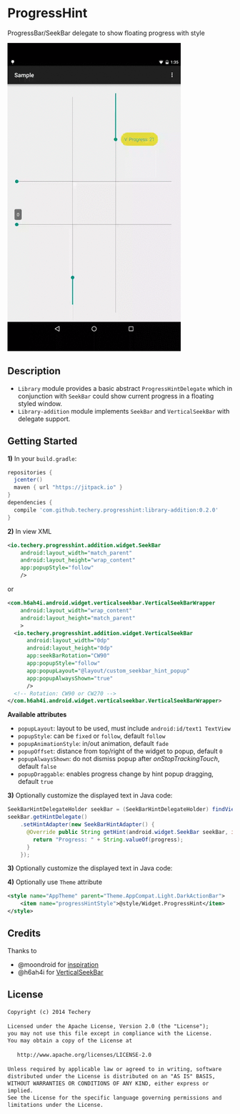 # ProgressHint
ProgressBar/SeekBar delegate to show floating progress with style

![Demo](assets/progresshint-demo.gif)

## Description
+ ``Library`` module provides a basic abstract ``ProgressHintDelegate`` which in conjunction with ``SeekBar``
 could show current progress in a floating styled window.
+ ``Library-addition`` module implements ``SeekBar`` and ``VerticalSeekBar`` with delegate support.

## Getting Started
**1)** In your `build.gradle`:

```gradle
repositories {
  jcenter()
  maven { url "https://jitpack.io" }
}
dependencies {
  compile 'com.github.techery.progresshint:library-addition:0.2.0'
}
```

**2)** In view XML

```xml
<io.techery.progresshint.addition.widget.SeekBar
    android:layout_width="match_parent"
    android:layout_height="wrap_content"
    app:popupStyle="follow"
    />
```

or

```xml
<com.h6ah4i.android.widget.verticalseekbar.VerticalSeekBarWrapper
    android:layout_width="wrap_content"
    android:layout_height="match_parent"
    >
  <io.techery.progresshint.addition.widget.VerticalSeekBar
      android:layout_width="0dp"
      android:layout_height="0dp"
      app:seekBarRotation="CW90"
      app:popupStyle="follow"
      app:popupLayout="@layout/custom_seekbar_hint_popup"
      app:popupAlwaysShown="true"
      />
  <!-- Rotation: CW90 or CW270 -->
</com.h6ah4i.android.widget.verticalseekbar.VerticalSeekBarWrapper>
```

__Available attributes__

+ ``popupLayout``: layout to be used, must include ``android:id/text1 TextView``
+ ``popupStyle``: can be ``fixed`` or ``follow``, default `follow`
+ ``popupAnimationStyle``: in/out animation, default `fade`
+ ``popupOffset``: distance from top/right of the widget to popup, default `0`
+ ``popupAlwaysShown``: do not dismiss popup after _onStopTrackingTouch_, default `false`
+ ``popupDraggable``: enables progress change by hint popup dragging, default `true`

**3)** Optionally customize the displayed text in Java code:

```java
SeekBarHintDelegateHolder seekBar = (SeekBarHintDelegateHolder) findViewById(R.id.seekBar);
seekBar.getHintDelegate()
    .setHintAdapter(new SeekBarHintAdapter() {
      @Override public String getHint(android.widget.SeekBar seekBar, int progress) {
        return "Progress: " + String.valueOf(progress);
      }
    });
```

**3)** Optionally customize the displayed text in Java code:

**4)** Optionally use `Theme` attribute

```xml
<style name="AppTheme" parent="Theme.AppCompat.Light.DarkActionBar">
    <item name="progressHintStyle">@style/Widget.ProgressHint</item>
</style>
```

## Credits
Thanks to
+ @moondroid for [inspiration](https://github.com/moondroid/SeekBarHint)
+ @h6ah4i for [VerticalSeekBar](https://github.com/h6ah4i/android-verticalseekbar)

## License

    Copyright (c) 2014 Techery

    Licensed under the Apache License, Version 2.0 (the "License");
    you may not use this file except in compliance with the License.
    You may obtain a copy of the License at

       http://www.apache.org/licenses/LICENSE-2.0

    Unless required by applicable law or agreed to in writing, software
    distributed under the License is distributed on an "AS IS" BASIS,
    WITHOUT WARRANTIES OR CONDITIONS OF ANY KIND, either express or implied.
    See the License for the specific language governing permissions and
    limitations under the License.
